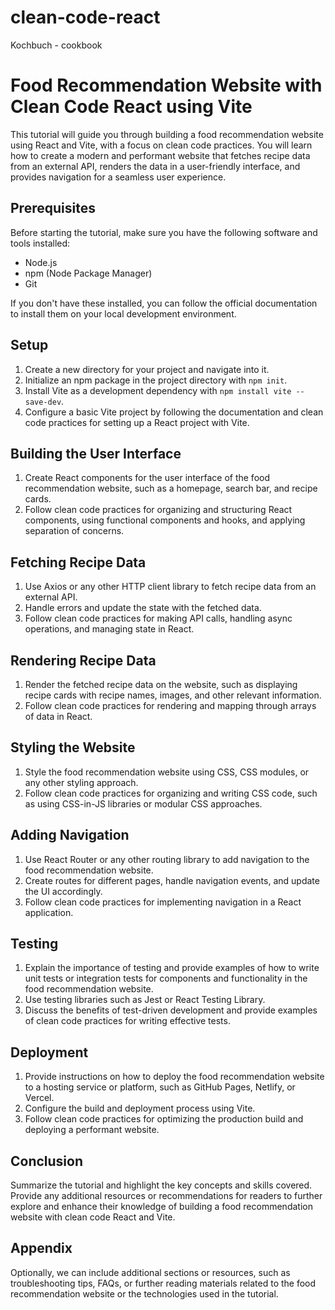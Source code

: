 # clean-code-react

Kochbuch - cookbook

# Food Recommendation Website with Clean Code React using Vite

This tutorial will guide you through building a food recommendation website using React and Vite, with a focus on clean code practices. You will learn how to create a modern and performant website that fetches recipe data from an external API, renders the data in a user-friendly interface, and provides navigation for a seamless user experience.

## Prerequisites

Before starting the tutorial, make sure you have the following software and tools installed:

- Node.js
- npm (Node Package Manager)
- Git

If you don't have these installed, you can follow the official documentation to install them on your local development environment.

## Setup

1. Create a new directory for your project and navigate into it.
2. Initialize an npm package in the project directory with `npm init`.
3. Install Vite as a development dependency with `npm install vite --save-dev`.
4. Configure a basic Vite project by following the documentation and clean code practices for setting up a React project with Vite.

## Building the User Interface

1. Create React components for the user interface of the food recommendation website, such as a homepage, search bar, and recipe cards.
2. Follow clean code practices for organizing and structuring React components, using functional components and hooks, and applying separation of concerns.

## Fetching Recipe Data

1. Use Axios or any other HTTP client library to fetch recipe data from an external API.
2. Handle errors and update the state with the fetched data.
3. Follow clean code practices for making API calls, handling async operations, and managing state in React.

## Rendering Recipe Data

1. Render the fetched recipe data on the website, such as displaying recipe cards with recipe names, images, and other relevant information.
2. Follow clean code practices for rendering and mapping through arrays of data in React.

## Styling the Website

1. Style the food recommendation website using CSS, CSS modules, or any other styling approach.
2. Follow clean code practices for organizing and writing CSS code, such as using CSS-in-JS libraries or modular CSS approaches.

## Adding Navigation

1. Use React Router or any other routing library to add navigation to the food recommendation website.
2. Create routes for different pages, handle navigation events, and update the UI accordingly.
3. Follow clean code practices for implementing navigation in a React application.

## Testing

1. Explain the importance of testing and provide examples of how to write unit tests or integration tests for components and functionality in the food recommendation website.
2. Use testing libraries such as Jest or React Testing Library.
3. Discuss the benefits of test-driven development and provide examples of clean code practices for writing effective tests.

## Deployment

1. Provide instructions on how to deploy the food recommendation website to a hosting service or platform, such as GitHub Pages, Netlify, or Vercel.
2. Configure the build and deployment process using Vite.
3. Follow clean code practices for optimizing the production build and deploying a performant website.

## Conclusion

Summarize the tutorial and highlight the key concepts and skills covered. Provide any additional resources or recommendations for readers to further explore and enhance their knowledge of building a food recommendation website with clean code React and Vite.

## Appendix

Optionally, we can include additional sections or resources, such as troubleshooting tips, FAQs, or further reading materials related to the food recommendation website or the technologies used in the tutorial.
